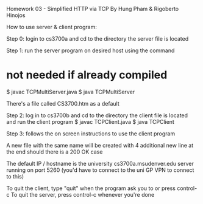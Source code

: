 Homework 03 - Simplified HTTP via TCP
By Hung Pham & Rigoberto Hinojos

How to use server & client program:

Step 0: login to cs3700a and cd to the directory the server file is located

Step 1: run the server program on desired host using the command
# not needed if already compiled
$ javac TCPMultiServer.java
$ java TCPMultiServer

There's a file called CS3700.htm as a default

Step 2: log in to cs3700b and cd to the directory the client file is located and
run the client program
$ javac TCPClient.java
$ java TCPClient

Step 3: follows the on screen instructions to use the client program

A new file with the same name will be created with 4 additional new line at the 
end should there is a 200 OK case

The default IP / hostname is the university cs3700a.msudenver.edu server 
running on port 5260 (you'd have to connect to the uni GP VPN to connect to this)

To quit the client, type "quit" when the program ask you to or press control-c
To quit the server, press control-c whenever you're done
